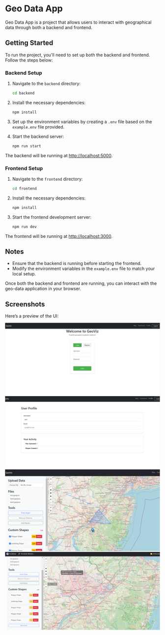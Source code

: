 # Geo Data App

Geo Data App is a project that allows users to interact with geographical data through both a backend and frontend. 

## Getting Started

To run the project, you'll need to set up both the backend and frontend. Follow the steps below:

### Backend Setup

1. Navigate to the `backend` directory:
    ```bash
    cd backend
    ```

2. Install the necessary dependencies:
    ```bash
    npm install
    ```

3. Set up the environment variables by creating a `.env` file based on the `example.env` file provided.

4. Start the backend server:
    ```bash
    npm run start
    ```

The backend will be running at [http://localhost:5000](http://localhost:5000).

### Frontend Setup

1. Navigate to the `frontend` directory:
    ```bash
    cd frontend
    ```

2. Install the necessary dependencies:
    ```bash
    npm install
    ```

3. Start the frontend development server:
    ```bash
    npm run dev
    ```

The frontend will be running at [http://localhost:3000](http://localhost:3000).

## Notes

- Ensure that the backend is running before starting the frontend.
- Modify the environment variables in the `example.env` file to match your local setup.

Once both the backend and frontend are running, you can interact with the geo-data application in your browser.



## Screenshots

Here’s a preview of the UI:

![UI Screenshot](./samples/loginSignin.png)
![UI2](samples/profile.png)
![UI2](samples/showShape.png)
![UI2](samples/updateShape.png)
